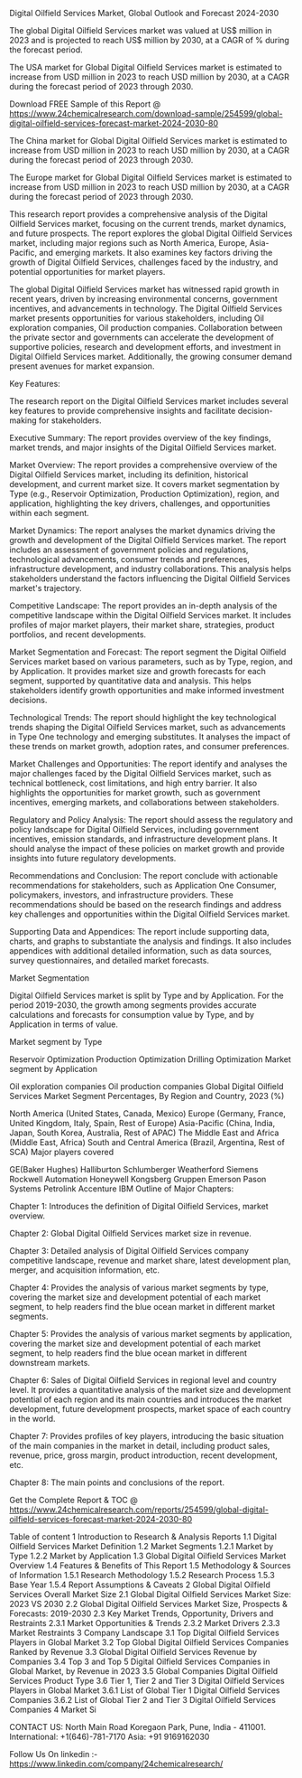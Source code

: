 Digital Oilfield Services Market, Global Outlook and Forecast 2024-2030

The global Digital Oilfield Services market was valued at US$ million in 2023 and is projected to reach US$ million by 2030, at a CAGR of % during the forecast period.

The USA market for Global Digital Oilfield Services market is estimated to increase from USD million in 2023 to reach USD million by 2030, at a CAGR during the forecast period of 2023 through 2030.

Download FREE Sample of this Report @ https://www.24chemicalresearch.com/download-sample/254599/global-digital-oilfield-services-forecast-market-2024-2030-80

The China market for Global Digital Oilfield Services market is estimated to increase from USD million in 2023 to reach USD million by 2030, at a CAGR during the forecast period of 2023 through 2030.

The Europe market for Global Digital Oilfield Services market is estimated to increase from USD million in 2023 to reach USD million by 2030, at a CAGR during the forecast period of 2023 through 2030.

This research report provides a comprehensive analysis of the Digital Oilfield Services market, focusing on the current trends, market dynamics, and future prospects. The report explores the global Digital Oilfield Services market, including major regions such as North America, Europe, Asia-Pacific, and emerging markets. It also examines key factors driving the growth of Digital Oilfield Services, challenges faced by the industry, and potential opportunities for market players.

The global Digital Oilfield Services market has witnessed rapid growth in recent years, driven by increasing environmental concerns, government incentives, and advancements in technology. The Digital Oilfield Services market presents opportunities for various stakeholders, including Oil exploration companies, Oil production companies. Collaboration between the private sector and governments can accelerate the development of supportive policies, research and development efforts, and investment in Digital Oilfield Services market. Additionally, the growing consumer demand present avenues for market expansion.

Key Features:

The research report on the Digital Oilfield Services market includes several key features to provide comprehensive insights and facilitate decision-making for stakeholders.

Executive Summary: The report provides overview of the key findings, market trends, and major insights of the Digital Oilfield Services market.

Market Overview: The report provides a comprehensive overview of the Digital Oilfield Services market, including its definition, historical development, and current market size. It covers market segmentation by Type (e.g., Reservoir Optimization, Production Optimization), region, and application, highlighting the key drivers, challenges, and opportunities within each segment.

Market Dynamics: The report analyses the market dynamics driving the growth and development of the Digital Oilfield Services market. The report includes an assessment of government policies and regulations, technological advancements, consumer trends and preferences, infrastructure development, and industry collaborations. This analysis helps stakeholders understand the factors influencing the Digital Oilfield Services market's trajectory.

Competitive Landscape: The report provides an in-depth analysis of the competitive landscape within the Digital Oilfield Services market. It includes profiles of major market players, their market share, strategies, product portfolios, and recent developments.

Market Segmentation and Forecast: The report segment the Digital Oilfield Services market based on various parameters, such as by Type, region, and by Application. It provides market size and growth forecasts for each segment, supported by quantitative data and analysis. This helps stakeholders identify growth opportunities and make informed investment decisions.

Technological Trends: The report should highlight the key technological trends shaping the Digital Oilfield Services market, such as advancements in Type One technology and emerging substitutes. It analyses the impact of these trends on market growth, adoption rates, and consumer preferences.

Market Challenges and Opportunities: The report identify and analyses the major challenges faced by the Digital Oilfield Services market, such as technical bottleneck, cost limitations, and high entry barrier. It also highlights the opportunities for market growth, such as government incentives, emerging markets, and collaborations between stakeholders.

Regulatory and Policy Analysis: The report should assess the regulatory and policy landscape for Digital Oilfield Services, including government incentives, emission standards, and infrastructure development plans. It should analyse the impact of these policies on market growth and provide insights into future regulatory developments.

Recommendations and Conclusion: The report conclude with actionable recommendations for stakeholders, such as Application One Consumer, policymakers, investors, and infrastructure providers. These recommendations should be based on the research findings and address key challenges and opportunities within the Digital Oilfield Services market.

Supporting Data and Appendices: The report include supporting data, charts, and graphs to substantiate the analysis and findings. It also includes appendices with additional detailed information, such as data sources, survey questionnaires, and detailed market forecasts.

Market Segmentation

Digital Oilfield Services market is split by Type and by Application. For the period 2019-2030, the growth among segments provides accurate calculations and forecasts for consumption value by Type, and by Application in terms of value.

Market segment by Type

Reservoir Optimization
Production Optimization
Drilling Optimization
Market segment by Application

Oil exploration companies
Oil production companies
Global Digital Oilfield Services Market Segment Percentages, By Region and Country, 2023 (%)

North America (United States, Canada, Mexico)
Europe (Germany, France, United Kingdom, Italy, Spain, Rest of Europe)
Asia-Pacific (China, India, Japan, South Korea, Australia, Rest of APAC)
The Middle East and Africa (Middle East, Africa)
South and Central America (Brazil, Argentina, Rest of SCA)
Major players covered

GE(Baker Hughes)
Halliburton
Schlumberger
Weatherford
Siemens
Rockwell Automation
Honeywell
Kongsberg Gruppen
Emerson
Pason Systems
Petrolink
Accenture
IBM
Outline of Major Chapters:

Chapter 1: Introduces the definition of Digital Oilfield Services, market overview.

Chapter 2: Global Digital Oilfield Services market size in revenue.

Chapter 3: Detailed analysis of Digital Oilfield Services company competitive landscape, revenue and market share, latest development plan, merger, and acquisition information, etc.

Chapter 4: Provides the analysis of various market segments by type, covering the market size and development potential of each market segment, to help readers find the blue ocean market in different market segments.

Chapter 5: Provides the analysis of various market segments by application, covering the market size and development potential of each market segment, to help readers find the blue ocean market in different downstream markets.

Chapter 6: Sales of Digital Oilfield Services in regional level and country level. It provides a quantitative analysis of the market size and development potential of each region and its main countries and introduces the market development, future development prospects, market space of each country in the world.

Chapter 7: Provides profiles of key players, introducing the basic situation of the main companies in the market in detail, including product sales, revenue, price, gross margin, product introduction, recent development, etc.

Chapter 8: The main points and conclusions of the report.

Get the Complete Report & TOC @ https://www.24chemicalresearch.com/reports/254599/global-digital-oilfield-services-forecast-market-2024-2030-80

Table of content
1 Introduction to Research & Analysis Reports
1.1 Digital Oilfield Services Market Definition
1.2 Market Segments
1.2.1 Market by Type
1.2.2 Market by Application
1.3 Global Digital Oilfield Services Market Overview
1.4 Features & Benefits of This Report
1.5 Methodology & Sources of Information
1.5.1 Research Methodology
1.5.2 Research Process
1.5.3 Base Year
1.5.4 Report Assumptions & Caveats
2 Global Digital Oilfield Services Overall Market Size
2.1 Global Digital Oilfield Services Market Size: 2023 VS 2030
2.2 Global Digital Oilfield Services Market Size, Prospects & Forecasts: 2019-2030
2.3 Key Market Trends, Opportunity, Drivers and Restraints
2.3.1 Market Opportunities & Trends
2.3.2 Market Drivers
2.3.3 Market Restraints
3 Company Landscape
3.1 Top Digital Oilfield Services Players in Global Market
3.2 Top Global Digital Oilfield Services Companies Ranked by Revenue
3.3 Global Digital Oilfield Services Revenue by Companies
3.4 Top 3 and Top 5 Digital Oilfield Services Companies in Global Market, by Revenue in 2023
3.5 Global Companies Digital Oilfield Services Product Type
3.6 Tier 1, Tier 2 and Tier 3 Digital Oilfield Services Players in Global Market
3.6.1 List of Global Tier 1 Digital Oilfield Services Companies
3.6.2 List of Global Tier 2 and Tier 3 Digital Oilfield Services Companies
4 Market Si

CONTACT US:
North Main Road Koregaon Park, Pune, India - 411001.
International: +1(646)-781-7170
Asia: +91 9169162030

Follow Us On linkedin :- https://www.linkedin.com/company/24chemicalresearch/
